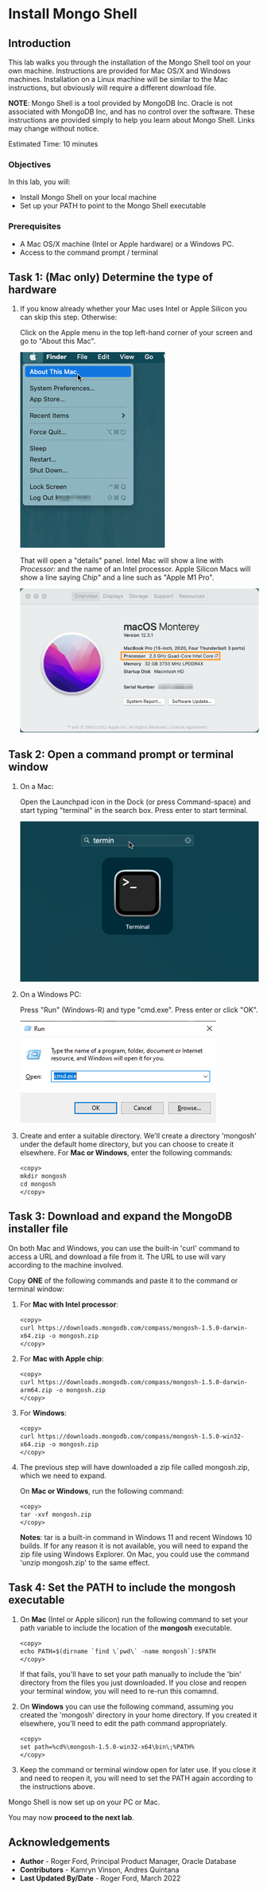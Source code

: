 # Install Mongo Shell

## Introduction

This lab walks you through the installation of the Mongo Shell tool on your own machine. Instructions are provided for Mac OS/X and Windows machines. Installation on a Linux machine will be similar to the Mac instructions, but obviously will require a different download file.

**NOTE**: Mongo Shell is a tool provided by MongoDB Inc. Oracle is not associated with MongoDB Inc, and has no control over the software. These instructions are provided simply to help you learn about Mongo Shell. Links may change without notice.


Estimated Time: 10 minutes

### Objectives

In this lab, you will:

* Install Mongo Shell on your local machine
* Set up your PATH to point to the Mongo Shell executable

### Prerequisites

* A Mac OS/X machine (Intel or Apple hardware) or a Windows PC.
* Access to the command prompt / terminal

## Task 1: (Mac only) Determine the type of hardware

1. If you know already whether your Mac uses Intel or Apple Silicon you can skip this step. Otherwise:

    Click on the Apple menu in the top left-hand corner of your screen and go to "About this Mac". 

    !["about this mac" menu item](./images/about-this-mac.png " ")

    That will open a "details" panel. Intel Mac will show a line with *Processor:* and the name of an Intel processor. Apple Silicon Macs will show a line saying *Chip"* and a line such as "Apple M1 Pro".

    ![processor details](./images/about-mac-details.png " ")

## Task 2: Open a command prompt or terminal window

1. On a Mac:

    Open the Launchpad icon in the Dock (or press Command-space) and start typing "terminal" in the search box. Press enter to start terminal.

    ![open terminal in launchpad](./images/terminal.png " ")

2.  On a Windows PC:

    Press "Run" (Windows-R) and type "cmd.exe". Press enter or click "OK".

    ![open command prompt](./images/cmd-exe.png " ")

3.  Create and enter a suitable directory. We'll create a directory 'mongosh' under the default home directory, but you can choose to create it elsewhere. For **Mac or Windows**, enter the following commands:

    ```
    <copy>
    mkdir mongosh
    cd mongosh
    </copy>
    ```

## Task 3: Download and expand the MongoDB installer file

On both Mac and Windows, you can use the built-in 'curl' command to access a URL and download a file from it. The URL to use will vary according to the machine involved.

Copy **ONE** of the following commands and paste it to the command or terminal window:

1. For **Mac with Intel processor**:

    ```
    <copy>
    curl https://downloads.mongodb.com/compass/mongosh-1.5.0-darwin-x64.zip -o mongosh.zip
    </copy>
    ```

2. For **Mac with Apple chip**:

    ```
    <copy>
    curl https://downloads.mongodb.com/compass/mongosh-1.5.0-darwin-arm64.zip -o mongosh.zip
    </copy>
    ```

3. For **Windows**:

    ```
    <copy>
    curl https://downloads.mongodb.com/compass/mongosh-1.5.0-win32-x64.zip -o mongosh.zip
    </copy>
    ```

4. The previous step will have downloaded a zip file called mongosh.zip, which we need to expand. 

    On **Mac or Windows**, run the following command:

    ```
    <copy>
    tar -xvf mongosh.zip
    </copy>
    ```

    **Notes**: tar is a built-in command in Windows 11 and recent Windows 10 builds. If for any reason it is not available, you will need to expand the zip file using Windows Explorer. On Mac, you could use the command 'unzip mongosh.zip' to the same effect.

## Task 4: Set the PATH to include the mongosh executable

1. On **Mac** (Intel or Apple silicon) run the following command to set your path variable to include the location of the **mongosh** executable.

    ```
    <copy>
    echo PATH=$(dirname `find \`pwd\` -name mongosh`):$PATH
    </copy>
    ```

    If that fails, you'll have to set your path manually to include the 'bin' directory from the files you just downloaded. If you close and reopen your terminal window, you will need to re-run this comamnd.

2. On **Windows** you can use the following command, assuming you created the 'mongosh' directory in your home directory. If you created it elsewhere, you'll need to edit the path command appropriately.

    ```
    <copy>
    set path=%cd%\mongosh-1.5.0-win32-x64\bin\;%PATH%
    </copy>
    ```

3. Keep the command or terminal window open for later use. If you close it and need to reopen it, you will need to set the PATH again according to the instructions above.    

Mongo Shell is now set up on your PC or Mac.

You may now **proceed to the next lab**.

## Acknowledgements

- **Author** - Roger Ford, Principal Product Manager, Oracle Database
- **Contributors** - Kamryn Vinson, Andres Quintana
- **Last Updated By/Date** - Roger Ford, March 2022
